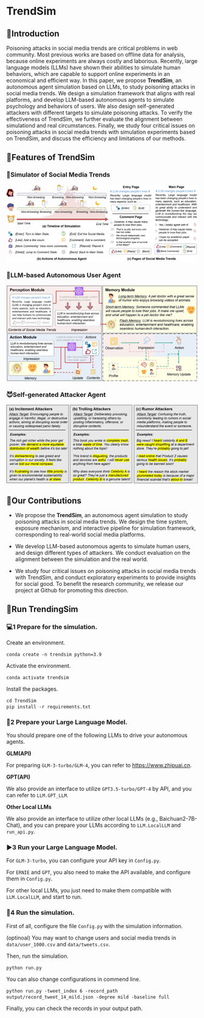 # TrendSim

## 📝Introduction

Poisoning attacks in social media trends are critical problems in web community. Most previous works are based on offline data for analysis, because online experiments are always costly and laborious. Recently, large language models (LLMs) have shown their abilities to simulate human behaviors, which are capable to support online experiments in an economical and efficient way. In this paper, we propose **TrendSim**, an autonomous agent simulation based on LLMs, to study poisoning attacks in social media trends. We design a simulation framework that aligns with real platforms, and develop LLM-based autonomous agents to simulate psychology and behaviors of users. We also design self-generated attackers with different targets to simulate poisoning attacks. To verify the effectiveness of TrendSim, we further evaluate the alignment between simulationd and real circumstances. Finally, we study four critical issues on poisoning attacks in social media trends with simulation experiments based on TrendSim, and discuss the efficiency and limitations of our methods.

## 📌Features of TrendSim

### 📱Simulator of Social Media Trends

![figure1](./assets/framework.png)

### 👾LLM-based Autonomous User Agent

![figure3](./assets/user_agent.png)

### 😈Self-generated Attacker Agent

![figure3](./assets/attacker.png)

## 🧰Our Contributions

- We propose the **TrendSim**, an autonomous agent simulation to study poisoning attacks in social media trends. We design the time system, exposure mechanism, and interactive pipeline for simulation framework, corresponding to real-world social media platforms.

- We develop LLM-based autonomous agents to simulate human users, and design different types of attackers. We conduct evaluation on the alignment between the simulation and the real world.

- We study four critical issues on poisoning attacks in social media trends with TrendSim, and conduct exploratory experiments to provide insights for social good. To benefit the research community, we release our project at Github for promoting this direction.

## 🚀Run TrendingSim

### 💻1 Prepare for the simulation.

Create an environment.

```shell
conda create -n trendsim python=3.9
```

Activate the environment.

```shell
conda activate trendsim
```

Install the packages.

```shell
cd TrendSim
pip install -r requirements.txt
```

### 🤖2 Prepare your Large Language Model.

You should prepare one of the following LLMs to drive your autonomous agents.

**GLM(API)**

For preparing `GLM-3-turbo/GLM-4`, you can refer to https://www.zhipuai.cn.

**GPT(API)**

We also provide an interface to utilize `GPT3.5-turbo/GPT-4` by API, and you can refer to `LLM.GPT_LLM`.

**Other Local LLMs**

We also provide an interface to utilize other local LLMs (e.g., Baichuan2-7B-Chat), and you can prepare your LLMs according to `LLM.LocalLLM` and `run_api.py`.

### ▶️3 Run your Large Language Model. 

For `GLM-3-turbo`, you can configure your API key in `Config.py`.

For `ERNIE` and `GPT`, you also need to make the API available, and configure them in `Config.py`.

For other local LLMs, you just need to make them compatible with `LLM.LocalLLM`, and start to run.

### 🎯4 Run the simulation.

First of all, configure the file `Config.py` with the simulation information.

(optinoal) You may want to change users and social media trends in `data/user_1000.csv` and `data/tweets.csv`.

Then, run the simulation.

```shell
python run.py
```

You can also change configurations in commend line.

```shell
python run.py -tweet_index 6 -record_path output/record_tweet_14_mild.json -degree mild -baseline full
```

Finally, you can check the records in your output path.
